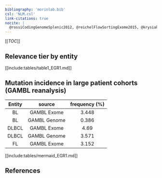```yaml
---
bibliography: 'morinlab.bib'
csl: 'NLM.csl'
link-citations: true
nocite: |
  @rossiCodingGenomeSplenic2012, @reichelFlowSortingExome2015, @krysiakRecurrentSomaticMutations2017, 
---
```


[[_TOC_]]




## Relevance tier by entity

[[include:tables/table1_EGR1.md]]


## Mutation incidence in large patient cohorts (GAMBL reanalysis)

|Entity|source |frequency (%)|
|:------:|:----:|:----:|
|BL|GAMBL Exome |3.448 |
|BL|GAMBL Genome |0.386 |
|DLBCL|GAMBL Exome |4.69 |
|DLBCL|GAMBL Genome |3.571 |
|FL|GAMBL Exome |3.152 |


[[include:tables/mermaid_EGR1.md]]

## References


